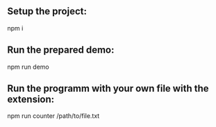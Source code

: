 ## Setup the project:

npm i

## Run the prepared demo:

npm run demo

## Run the programm with your own file with the extension:

npm run counter /path/to/file.txt
